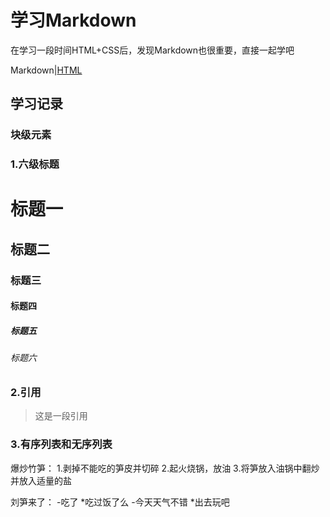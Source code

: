 # 学习Markdown

在学习一段时间HTML+CSS后，发现Markdown也很重要，直接一起学吧

Markdown|[HTML](README.md)

## 学习记录

### 块级元素

### 1.六级标题
# 标题一
## 标题二
### 标题三
#### 标题四
##### 标题五
###### 标题六

### 2.引用
> 这是一段引用

### 3.有序列表和无序列表
爆炒竹笋：
1.剥掉不能吃的笋皮并切碎
2.起火烧锅，放油
3.将笋放入油锅中翻炒并放入适量的盐

刘笋来了：
-吃了
*吃过饭了么
-今天天气不错
*出去玩吧

